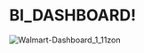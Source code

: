 # BI_DASHBOARD!
![Walmart-Dashboard_1_11zon](https://user-images.githubusercontent.com/70110914/235198003-7417ec6c-ecdd-445e-92b2-933a860be75b.jpg)
